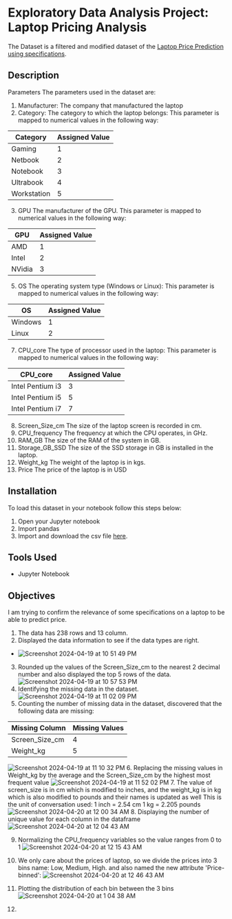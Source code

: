 # Exploratory Data Analysis Project: Laptop Pricing Analysis
The Dataset is a filtered and modified dataset of the [Laptop Price Prediction using specifications](https://www.kaggle.com/datasets/arnabchaki/laptop-price-prediction?resource=download).

##  Description
Parameters
The parameters used in the dataset are:
1. Manufacturer:
The company that manufactured the laptop
2. Category:
The category to which the laptop belongs: This parameter is mapped to numerical values in the
following way:

| Category    | Assigned Value |
|-------------|----------------|
| Gaming      | 1              |
| Netbook     | 2              |
| Notebook    | 3              |
| Ultrabook   | 4              |
| Workstation | 5              |



3. GPU
The manufacturer of the GPU. This parameter is mapped to numerical values in the following way:


| GPU    |Assigned Value|
|------  |--------------|
|AMD     |1             |
|Intel   |2             |
|NVidia  |3             |

5. OS
The operating system type (Windows or Linux): This parameter is mapped to numerical values in the
following way:


| OS     | Assigned Value|
| ---    | ---
|Windows | 1             |
|Linux   | 2             |

7. CPU_core
The type of processor used in the laptop: This parameter is mapped to numerical values in the
following way:

|CPU_core| Assigned Value|
|---     | ---           |
|Intel Pentium i3|  3    |
|Intel Pentium i5 |  5    |
|Intel Pentium i7 | 7 |
8. Screen_Size_cm
The size of the laptop screen is recorded in cm.
9. CPU_frequency
The frequency at which the CPU operates, in GHz.
10. RAM_GB
The size of the RAM of the system in GB.
11. Storage_GB_SSD
The size of the SSD storage in GB is installed in the laptop.
12. Weight_kg
The weight of the laptop is in kgs.
13. Price
The price of the laptop is in USD

## Installation
To load this dataset in your notebook follow this steps below:

1. Open your Jupyter notebook
2. Import pandas
3. Import and download the csv file  <a href='https://cf-courses-data.s3.us.cloud-object-storage.appdomain.cloud/IBMDeveloperSkillsNetwork-DA0101EN-SkillsNetwork/labs/Data%20files/automobileEDA.csv'>here</a>.

   
## Tools Used
* Jupyter Notebook

## Objectives
I am trying to confirm the relevance of some specifications on a laptop to be able to predict price.


1. The data has 238 rows and 13 column.
2. Displayed the data information to see if the data types are right.
* ![Screenshot 2024-04-19 at 10 51 49 PM](https://github.com/Raphlawren/Laptops_Pricing_Prediction_Using_Specifications/assets/130583230/001cd7f8-349c-4a92-8223-144ec8d28b78)
3. Rounded up the values of the Screen_Size_cm to the nearest 2 decimal number and also displayed the top 5 rows of the data.
  ![Screenshot 2024-04-19 at 10 57 53 PM](https://github.com/Raphlawren/Laptops_Pricing_Prediction_Using_Specifications/assets/130583230/6cda5815-2cd2-4355-9e55-2a8336697910)
4. Identifying the missing data in the dataset.
  ![Screenshot 2024-04-19 at 11 02 09 PM](https://github.com/Raphlawren/Laptops_Pricing_Prediction_Using_Specifications/assets/130583230/e0b6c8a1-55ba-4048-a33d-81a0e8b6fc90)
5. Counting the number of missing data in the dataset, discovered that the following data are missing:
  
  |Missing Column| Missing Values|
  | ---| ---|
  |Screen_Size_cm| 4|
  |Weight_kg|5|
  
  ![Screenshot 2024-04-19 at 11 10 32 PM](https://github.com/Raphlawren/Laptops_Pricing_Prediction_Using_Specifications/assets/130583230/f74c9b5c-1dfc-4028-9f05-de1a0acdfb7e)
6. Replacing the missing values in Weight_kg by the average and the Screen_Size_cm by the highest most frequent value
  ![Screenshot 2024-04-19 at 11 52 02 PM](https://github.com/Raphlawren/Laptops_Pricing_Prediction_Using_Specifications/assets/130583230/365552fb-b377-4bb7-b6dc-2f1d1782cf4e)
7. The value of screen_size is in cm which is modified to inches, and the weight_kg is in kg which is also modified to pounds and their names is updated as well
This is the unit of conversation used:
1 inch = 2.54 cm
1 kg   = 2.205 pounds
![Screenshot 2024-04-20 at 12 00 34 AM](https://github.com/Raphlawren/Laptops_Pricing_Prediction_Using_Specifications/assets/130583230/9af155f2-ec4a-482c-be97-782540c5b810)
8. Displaying the number of unique value for each column in the dataframe
![Screenshot 2024-04-20 at 12 04 43 AM](https://github.com/Raphlawren/Laptops_Pricing_Prediction_Using_Specifications/assets/130583230/db7b5014-907b-4afa-9ee3-d4c326b38156)

9. Normalizing the CPU_frequency variables so the value ranges from 0 to 1
    ![Screenshot 2024-04-20 at 12 15 43 AM](https://github.com/Raphlawren/Laptops_Pricing_Prediction_Using_Specifications/assets/130583230/18a61393-d7ca-4bb5-8f96-edde9c07c216)

10. We only care about the prices of laptop, so we divide the prices into 3 bins name: Low, Medium, High.  and also named the new attribute 'Price-binned':
    ![Screenshot 2024-04-20 at 12 46 43 AM](https://github.com/Raphlawren/Laptops_Pricing_Prediction_Using_Specifications/assets/130583230/1447cc51-d1e0-4315-a54e-ee6109d78c6c)

11. Plotting the distribution of each bin between the 3 bins
    ![Screenshot 2024-04-20 at 1 04 38 AM](https://github.com/Raphlawren/Laptops_Pricing_Prediction_Using_Specifications/assets/130583230/cc336a64-6210-49b6-8777-7aeb01654fd0)

12. 
